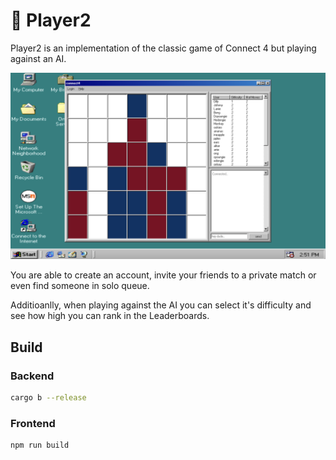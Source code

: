 # 🤖 Player2

 Player2 is an implementation of the classic game of Connect 4 but playing against an AI.

![teaser](/images/v1-screenshot.png)

You are able to create an account, invite your friends to a private match or even find someone in solo queue.

Additioanlly, when playing against the AI you can select it's difficulty and see how high you can rank in the Leaderboards.

## Build

### Backend

```bash
cargo b --release
```

### Frontend

```bash
npm run build
```
